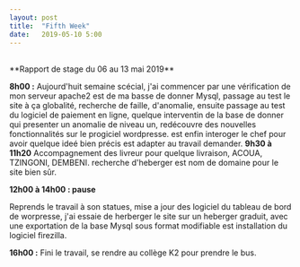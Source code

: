 ```yaml
---
layout: post
title:  "Fifth Week"
date:   2019-05-10 5:00
---
```


<br/>
**Rapport de stage du 06 au 13 mai 2019**

**8h00 :**
Aujourd'huit semaine scécial,  j'ai commencer par une vérification de mon serveur apache2 est de ma basse de donner Mysql, passage au test le site à ça globalité, recherche de faille, d'anomalie, ensuite passage au test du logiciel de paiement en ligne, quelque interventin de la base de donner qui presenter un anomalie de niveau un, redécouvre des nouvelles fonctionnalités sur le progiciel wordpresse. est enfin interoger le chef pour avoir quelque ideé bien précis est adapter au travail demander.
**9h30 à 11h20**
Accompagnement des livreur pour quelque livraison, ACOUA, TZINGONI, DEMBENI.
recherche d'heberger est nom de domaine pour le site bien sûr.

**12h00 à 14h00 :  pause**

Reprends le travail à son statues, mise a jour des logiciel du tableau de bord de worpresse, j'ai essaie de herberger le site sur un heberger graduit, avec une exportation de la base Mysql sous format modifiable est installation du logiciel firezilla. 

**16h00 :** 
Fini le travail, se rendre au collège  K2 pour prendre le bus.
<br/>


